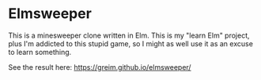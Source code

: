 # Elmsweeper

This is a minesweeper clone written in Elm. This is my "learn Elm" project, plus I'm addicted to this stupid game, so I might as well use it as an excuse to learn something.

See the result here: https://greim.github.io/elmsweeper/
